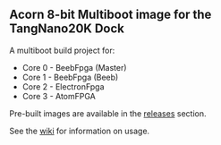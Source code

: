 ## Acorn 8-bit Multiboot image for the TangNano20K Dock

A multiboot build project for:
* Core 0 - BeebFpga (Master)
* Core 1 - BeebFpga (Beeb)
* Core 2 - ElectronFpga
* Core 3 - AtomFPGA

Pre-built images are available in the [releases](/hoglet67/TangNano20KMultiboot/releases) section.

See the [wiki](/hoglet67/TangNano20KMultiboot/wiki) for information on usage.
